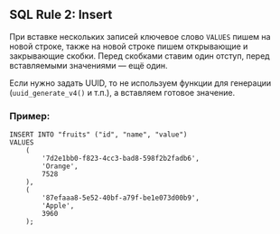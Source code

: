 ## SQL Rule 2: Insert


При вставке нескольких записей ключевое слово `VALUES` пишем на новой строке,
также на новой строке пишем открывающие и закрывающие скобки. Перед скобками ставим один отступ,
перед вставляемыми значениями — ещё один.

Если нужно задать UUID, то не используем функции для генерации (`uuid_generate_v4()` и т.п.),
а вставляем готовое значение.

### Пример:

```
INSERT INTO "fruits" ("id", "name", "value")
VALUES
    (
        '7d2e1bb0-f823-4cc3-bad8-598f2b2fadb6',
        'Orange',
        7528
    ),
    (
        '87efaaa8-5e52-40bf-a79f-be1e073d00b9',
        'Apple',
        3960
    );
```

